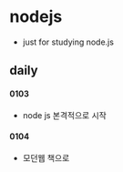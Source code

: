 # nodejs
- just for studying node.js



## daily

#### 0103

- node js 본격적으로 시작



#### 0104

- 모던웹 책으로